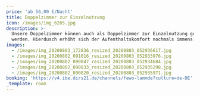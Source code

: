 ```yaml
---
price: 'ab 56,00 €/Nacht'
title: Doppelzimmer zur Einzelnutzung
icon: /images/img_6265.jpg
description: >-
  Unsere Doppelzimmer können auch als Doppelzimmer zur Einzelnutzung gebucht
  werden. Hierdusch erhöht sich der Aufenthaltskomfort nochmals immens.
images:
  - /images/img_20200803_172836_resized_20200803_052936617.jpg
  - /images/img_20200802_091016_resized_20200803_052933976.jpg
  - /images/img_20200802_090847_resized_20200803_052934684.jpg
  - /images/img_20200802_090833_resized_20200803_052935298.jpg
  - /images/img_20200802_090820_resized_20200803_052935971.jpg
booking: 'https://v4.ibe.dirs21.de/channels/fewo-lammde?culture=de-DE'
_template: room
---
```


